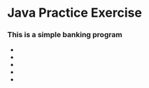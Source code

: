 <h1>Java Practice Exercise</h1>
<h3>This is a simple banking program</h3>

<ul>
<li></li>
<li></li>
<li></li>
<li></li>
<li></li>
</ul>